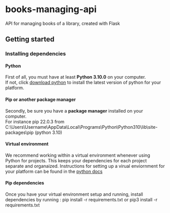 # books-managing-api
API for managing books of a library, created with Flask

## Getting started

### Installing dependencies

#### Python
First of all, you must have at least **Python 3.10.0** on your computer.       
If not, click [download python](https://www.python.org/downloads/) to install the latest version of python for your platform.

#### Pip or another package manager
Secondly, be sure you have a **package manager** installed on your computer.    
For instance pip 22.0.3 from C:\Users\Username\AppData\Local\Programs\Python\Python310\lib\site-packages\pip (python 3.10)

#### Virtual environment
We recommend working within a virtual environment whenever using Python for projects. This keeps your dependencies for each project separate and organaized. Instructions for setting up a virual enviornment for your platform can be found in the [python docs](https://packaging.python.org/en/latest/guides/installing-using-pip-and-virtual-environments/)

#### Pip dependencies
  Once you have your virtual environment setup and running, install dependencies by running :
  pip install -r requirements.txt 
  or 
  pip3 install -r requirements.txt

